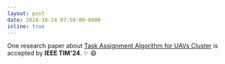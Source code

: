 ```yaml
---
layout: post
date: 2024-10-24 07:59:00-0400
inline: true
---
```


One research paper about [Task Assignment Algorithm for UAVs Cluster]() is accepted by **IEEE TIM'24**. :sparkles: :smile:
